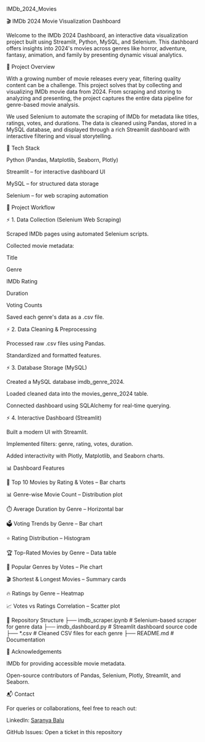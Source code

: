 IMDb_2024_Movies

🎬 IMDb 2024 Movie Visualization Dashboard

Welcome to the IMDb 2024 Dashboard, an interactive data visualization project built using Streamlit, Python, MySQL, and Selenium. This dashboard offers insights into 2024's movies across genres like horror, adventure, fantasy, animation, and family by presenting dynamic visual analytics.

🚀 Project Overview

With a growing number of movie releases every year, filtering quality content can be a challenge. This project solves that by collecting and visualizing IMDb movie data from 2024. From scraping and storing to analyzing and presenting, the project captures the entire data pipeline for genre-based movie analysis.

We used Selenium to automate the scraping of IMDb for metadata like titles, ratings, votes, and durations. The data is cleaned using Pandas, stored in a MySQL database, and displayed through a rich Streamlit dashboard with interactive filtering and visual storytelling.

🧰 Tech Stack

Python (Pandas, Matplotlib, Seaborn, Plotly)

Streamlit – for interactive dashboard UI

MySQL – for structured data storage

Selenium – for web scraping automation

🔄 Project Workflow

⚡ 1. Data Collection (Selenium Web Scraping)

Scraped IMDb pages using automated Selenium scripts.

Collected movie metadata:

Title

Genre

IMDb Rating

Duration

Voting Counts

Saved each genre's data as a .csv file.

⚡ 2. Data Cleaning & Preprocessing

Processed raw .csv files using Pandas.

Standardized and formatted features.

⚡ 3. Database Storage (MySQL)

Created a MySQL database imdb_genre_2024.

Loaded cleaned data into the movies_genre_2024 table.

Connected dashboard using SQLAlchemy for real-time querying.

⚡ 4. Interactive Dashboard (Streamlit)

Built a modern UI with Streamlit.

Implemented filters: genre, rating, votes, duration.

Added interactivity with Plotly, Matplotlib, and Seaborn charts.

📊 Dashboard Features

🏅 Top 10 Movies by Rating & Votes – Bar charts

📊 Genre-wise Movie Count – Distribution plot

⏱️ Average Duration by Genre – Horizontal bar

🗳️ Voting Trends by Genre – Bar chart

⭐ Rating Distribution – Histogram

🏆 Top-Rated Movies by Genre – Data table

🥧 Popular Genres by Votes – Pie chart

🎬 Shortest & Longest Movies – Summary cards

🔥 Ratings by Genre – Heatmap

📈 Votes vs Ratings Correlation – Scatter plot

📁 Repository Structure
├── imdb_scraper.ipynb         # Selenium-based scraper for genre data
├── imdb_dashboard.py          # Streamlit dashboard source code
├── *.csv                      # Cleaned CSV files for each genre
├── README.md                  # Documentation

🙌 Acknowledgements

IMDb for providing accessible movie metadata.

Open-source contributors of Pandas, Selenium, Plotly, Streamlit, and Seaborn.

📬 Contact

For queries or collaborations, feel free to reach out:

LinkedIn: [Saranya Balu](https://www.linkedin.com/in/saranya-balu25/)

GitHub Issues: Open a ticket in this repository
